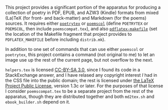 This project provides a significant portion of the apparatus for producing a
collection of poetry in PDF, EPUB, and AZW3 (Kindle) formats from mixed (La)TeX
(for front- and back-matter) and Markdown (for the poems) sources. It requires
either [`poetrytex`](https://bitbucket.org/SamWhited/poetrytex) or
[`poemscol`](https://www.ctan.org/pkg/poemscol) (define `POETRYTEX` or
`POEMSCOL`, then include `poemscompat.tex`), and also
[`pdflatex-makefile`](https://github.com/ransford/pdflatex-makefile) (set the
location of the Makefile fragment that project provides to `PDFLATEX_MAKEFILE`
before including `distrib.mk`).

In addition to one set of commands that can use either `poemscol` or
`poetrytex`, this project contains a command (not original to me) to let an
image use up the rest of the current page, but not overflow to the next.

`helpers.tex` is licensed [CC-BY-SA
3.0](http://creativecommons.org/licenses/by-sa/3.0/), since I found its code in
a StackExchange answer, and I have relased any copyright interest *I* had in
the CSS file into the public domain; the rest is licensed under [the LaTeX
Project Public License](http://www.latex-project.org/lppl.txt), version 1.3c or
later. For the purposes of that license I consider `poemscompat.tex` to be a
separate project from the rest of the apparatus, though they are distributed
together and both `md2tex.sh` and `ebook_builder.sh` depend on it.
